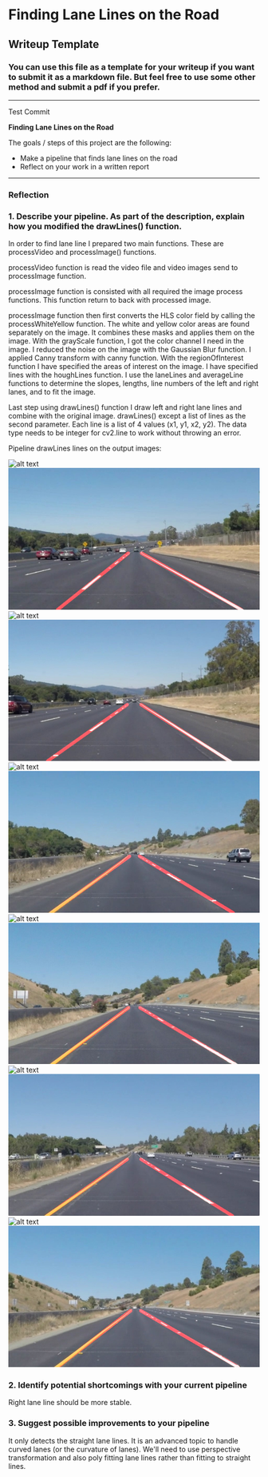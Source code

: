 # **Finding Lane Lines on the Road** 

## Writeup Template

### You can use this file as a template for your writeup if you want to submit it as a markdown file. But feel free to use some other method and submit a pdf if you prefer.

---

Test Commit

**Finding Lane Lines on the Road**

The goals / steps of this project are the following:
* Make a pipeline that finds lane lines on the road
* Reflect on your work in a written report

---

[//]: # (Image References)

[whiteCurve]: ./test_images/solidWhiteCurve.jpg "solidWhiteCurve - original"
[whiteCurveOutput]: ./test_images/output/solidWhiteCurve.jpg "solidWhiteCurve - output"
[whiteRight]: ./test_images/solidWhiteRight.jpg "solidWhiteRight - original"
[whiteRightOutput]: ./test_images/output/solidWhiteRight.jpg "solidWhiteRight - output"
[yellowCurve]: ./test_images/solidYellowCurve.jpg "solidYellowCurve - original"
[yellowCurveOutput]: ./test_images/output/solidYellowCurve.jpg "solidYellowCurve - output"
[yellowCurve2]: ./test_images/solidYellowCurve2.jpg "solidYellowCurve2 - original"
[yellowCurve2Output]: ./test_images/output/solidYellowCurve2.jpg "solidYellowCurve2 - output"
[yellowLeft]: ./test_images/solidYellowLeft.jpg "solidYellowLeft - original"
[yellowLeftOutput]: ./test_images/output/solidYellowLeft.jpg "solidYellowLeft - output"
[whiteSwitch]: ./test_images/whiteCarLaneSwitch.jpg "whiteCarLaneSwitch - original"
[whiteSwitchOutput]: ./test_images/output/whiteCarLaneSwitch.jpg "whiteCarLaneSwitch - output"


### Reflection

### 1. Describe your pipeline. As part of the description, explain how you modified the drawLines() function.

In order to find lane line I prepared two main functions. These are processVideo and processImage() functions. 

processVideo function is read the video file and video images send to processImage function.

processImage function is consisted with all required the image process functions.
This function return to back with processed image.

processImage function then first converts the HLS color field by calling the processWhiteYellow function. The white and yellow color areas are found separately on the image. It combines these masks and applies them on the image. With the grayScale function, I got the color channel I need in the image. I reduced the noise on the image with the Gaussian Blur function. I applied Canny transform with canny function. With the regionOfInterest function I have specified the areas of interest on the image. I have specified lines with the houghLines function. I use the laneLines and averageLine functions to determine the slopes, lengths, line numbers of the left and right lanes, and to fit the image.

Last step using drawLines() function I draw left and right lane lines and combine with the original image.
drawLines() except a list of lines as the second parameter. Each line is a list of 4 values (x1, y1, x2, y2). The data type needs to be integer for cv2.line to work without throwing an error.

Pipeline drawLines lines on the output images:

![alt text][whiteCurve]
![alt text][whiteCurveOutput]
![alt text][whiteRight]
![alt text][whiteRightOutput]
![alt text][yellowCurve]
![alt text][yellowCurveOutput]
![alt text][yellowCurve2]
![alt text][yellowCurve2Output]
![alt text][yellowLeft]
![alt text][yellowLeftOutput]
![alt text][whiteSwitch]
![alt text][whiteSwitchOutput]

### 2. Identify potential shortcomings with your current pipeline

Right lane line should be more stable.

### 3. Suggest possible improvements to your pipeline

It only detects the straight lane lines. It is an advanced topic to handle curved lanes (or the curvature of lanes). We'll need to use perspective transformation and also poly fitting lane lines rather than fitting to straight lines.
